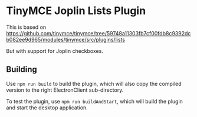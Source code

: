 # TinyMCE Joplin Lists Plugin

This is based on https://github.com/tinymce/tinymce/tree/59748a11303fb7cf00fdb8c9392dcb082ee9d965/modules/tinymce/src/plugins/lists

But with support for Joplin checkboxes.

## Building

Use `npm run build` to build the plugin, which will also copy the compiled version to the right ElectronClient sub-directory.

To test the plugin, use `npm run buildAndStart`, which will build the plugin and start the desktop application.